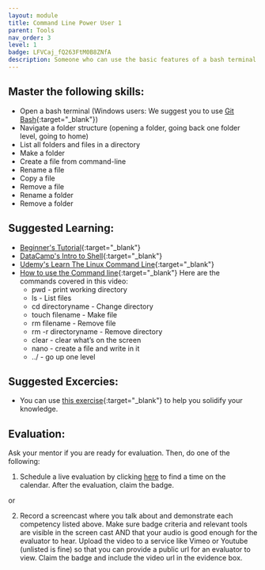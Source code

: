 ```yaml
---
layout: module
title: Command Line Power User 1
parent: Tools
nav_order: 3
level: 1
badge: LFVCaj_fQ263FtM0B8ZNfA
description: Someone who can use the basic features of a bash terminal.
---
```

## Master the following skills:

- Open a bash terminal (Windows users: We suggest you to use [Git Bash](https://www.stanleyulili.com/git/how-to-install-git-bash-on-windows/){:target="\_blank"})
- Navigate a folder structure (opening a folder, going back one folder level, going to home)
- List all folders and files in a directory
- Make a folder
- Create a file from command-line
- Rename a file
- Copy a file
- Remove a file
- Rename a folder
- Remove a folder

## Suggested Learning:

- [Beginner's Tutorial](https://www.davidbaumgold.com/tutorials/command-line/){:target="\_blank"}
- [DataCamp's Intro to Shell](https://www.datacamp.com/courses/introduction-to-shell){:target="\_blank"}
- [Udemy's Learn The Linux Command Line](https://www.udemy.com/course/command-line/){:target="\_blank"}
- [How to use the Command line](https://youtu.be/5XgBd6rjuDQ){:target="\_blank"}
  Here are the commands covered in this video:
  - pwd - print working directory
  - ls - List files
  - cd directoryname - Change directory
  - touch filename - Make file
  - rm filename - Remove file
  - rm -r directoryname - Remove directory
  - clear - clear what’s on the screen
  - nano - create a file and write in it
  - ../ - go up one level

## Suggested Excercies:

- You can use [this exercise](https://docs.google.com/document/d/e/2PACX-1vSphtAjunUSWqxXLypj_1edFB7xyxicpbUUacEcEj68v-mwCJrDfv67rAUrl9GYNmQBI44eYc4fX-cy/pub){:target="\_blank"} to help you solidify your knowledge.

## Evaluation:

Ask your mentor if you are ready for evaluation. Then, do one of the following:

1. Schedule a live evaluation by clicking [here](https://webdev.codex.academy/mastery-eval-1?badge=LFVCaj_fQ263FtM0B8ZNfA) to find a time on the calendar. After the evaluation, claim the badge.

or

2. Record a screencast where you talk about and demonstrate each competency listed above. Make sure badge criteria and relevant tools are visible in the screen cast AND that your audio is good enough for the evaluator to hear. Upload the video to a service like Vimeo or Youtube (unlisted is fine) so that you can provide a public url for an evaluator to view. Claim the badge and include the video url in the evidence box.

